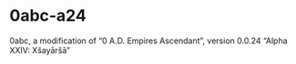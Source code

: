 # 0abc-a24
0abc, a modification of “0 A.D. Empires Ascendant”, version 0.0.24 “Alpha XXIV: Xšayāršā”
